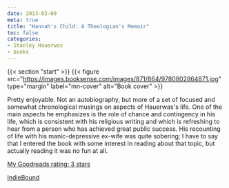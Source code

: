 ```yaml
---
date: 2013-03-09
meta: true
title: "Hannah's Child: A Theologian's Memoir"
toc: false
categories:
- Stanley Hauerwas
- books
---
```


{{< section "start" >}}
{{< figure src="https://images.booksense.com/images/871/864/9780802864871.jpg" type="margin" label="mn-cover" alt="Book cover" >}}

Pretty enjoyable. Not an autobiography, but more of a set of focused and somewhat chronological musings on aspects of Hauerwas's life. One of the main aspects he emphasizes is the role of chance and contingency in his life, which is consistent with his religious writing and which is refreshing to hear from a person who has achieved great public success. His recounting of life with his manic-depressive ex-wife was quite sobering; I have to say that I entered the book with some interest in reading about that topic, but actually reading it was no fun at all.

[My Goodreads rating: 3 stars](https://www.goodreads.com/review/show/548939817)  

[IndieBound](https://www.indiebound.org/book/9780802864871)
